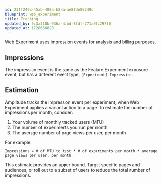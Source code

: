 ```yaml
---
id: 23ff249c-45ab-488a-b8aa-ae8fde85249d
blueprint: web_experiment
title: Tracking
updated_by: 0c3a318b-936a-4cbd-8fdf-771a90c297f0
updated_at: 1728666820
---
```

Web Experiment uses impression events for analysis and billing purposes.

## Impressions

The impression event is the same as the Feature Experiment exposure event, but has a different event type, `[Experiment] Impression`.

## Estimation

Amplitude tracks the impression event per experiment, when Web Experiment applies a variant action to a page. To estimate the number of impressions per month, consider:

1. Your volume of monthly tracked users (MTU)
2. The number of experiments you run per month
3. The average number of page views per user, per month

For example:

```text
Impressions = # of MTU to test * # of experiments per month * average page views per user, per month
```

This estimate provides an upper bound. Target specific pages and audiences, or roll out to a subset of users to reduce the total number of impressions.